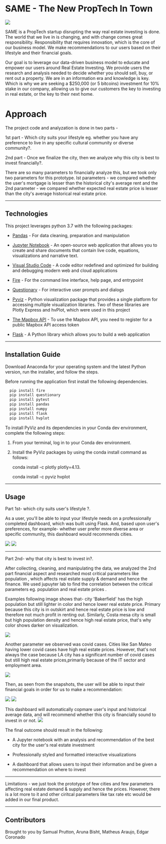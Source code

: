 # SAME - The New PropTech In Town

![](Images/logo.png)

SAME is a PropTech startup disrupting the way real estate investing is done. The world that we live in is changing, and with change comes great responsibility. Responsibility that requires innovation, which is the core of our business model. We make recommendations to our users based on their lifestyle and their financial goals. 

Our goal is to leverage our data-driven business model to educate and empower our users around Real Estate Investing. We provide users the research and analysis needed to decide whether you should sell, buy, or rent out a property. We are in an information era and knowledge is key. Which is why we are seeking a $250,000 (or 5 bitcoins) investment for 10% stake in our company, allowing us to give our  customers the key to investing in real estate, or the key to their next home. 

# Approach

The project code and analyzation is done in two parts -

1st part - Which city suits your lifestyle eg. whether you have any preference to live in any specific cultural community or diverse community?.

2nd part - Once we finalize the city, then we analyze why this city is best to invest financially?. 

There are so many parameters to financially analyze this, but we took only two parameters for this prototype. 
Ist parameters - we compared whether the user's mortgage is lesser than the historical city's average rent and 
the 2nd parameter - we compared whether expected real estate price is lesser than the city's average historical real estate price.

---

## Technologies

This project leverages python 3.7 with the following packages:

* [Pandas](https://pandas.pydata.org/) - For data cleaning, preparation and manipulation

* [Jupyter Notebook](https://jupyter.org/) - An open-source web application that allows you to create and share documents that contain live code, equations, visualizations and narrative text.

* [Visual Studio Code](https://code.visualstudio.com/) - A code editor redefined and optimized for building and debugging modern web and cloud applications

* [Fire](https://github.com/google/python-fire) - For the command line interface, help page, and entrypoint

* [Questionary](https://github.com/tmbo/questionary) - For interactive user prompts and dialogs

* [Pyviz](https://pyviz.org/) - Python visualization package that provides a single platform for accessing multiple visualization libraries. Two of these libraries are Plotly Express and hvPlot, which were used in this project

* [The Mapbox API](https://account.mapbox.com/auth/signup/) - To use the Mapbox API, you need to register for a public Mapbox API access token

* [Flask](https://flask.palletsprojects.com/en/1.1.x/) - A Python library which allows you to build a web application


---

## Installation Guide

Download Anaconda for your operating system and the latest Python version, run the installer, and follow the steps.

Before running the application first install the following dependencies.

```python
  pip install fire
  pip install questionary
  pip install pytest
  pip install pandas
  pip install numpy
  pip install flask
  pip install hvplot
```

To install PyViz and its dependencies in your Conda dev environment, complete the following steps:

1. From your terminal, log in to your Conda dev environment.

2. Install the PyViz packages by using the conda install command as follows:
    
	conda install -c plotly plotly=4.13.
    
    conda install -c pyviz hvplot
-----------------------------------------------------------------------------------------------------------------------------------------------------

## Usage

Part 1st- which city suits user's lifestyle ?.

As a user, you'll be able to input your lifestyle needs on a professionally completed dashboard, which was built using Flask. And, based upon user's preferences, for example- whether user prefer more diverse area or specific community, this dashboard would recommends cities.

![](Images/lifestyle_dash_1.png)
![](Images/lifestyle_dash_2.png)

-----------------------------------------------------------------------------------------------------------------------------------------------------
Part 2nd- why that city is best to invest in?.

After collecting, cleaning, and manipulating the data, we analyzed the 2nd part financial aspect and researched most critical parameters like population , which affects real estate supply & demand and hence the finance. We used jupuyter lab to find the correlation between the critical parameters eg. population and real estate prices . 

Examples following image shows that- city 'Bakerfield' has the high population but still lighter in color and hence lower real estate price. Primary because this city is in outskirt and hence real estate price is low and therefore not much profit in renting out. Similarly, Costa mesa city is small but high population density and hence high real estate price, that's why color shows darker on visualization.

![](Images/viz_1.png)

Another parameter we observed was covid cases. Cities like San Mateo having lower covid cases have high real estate prices. However, that's not always the case because LA city has a significant number of covid cases but still high real estate prices,primarily because of the IT sector and employment area.

![](Images/viz_2.png)

Then, as seen from the snapshots, the user will be able to input their financial goals in order for us to make a recommendation:

![](Images/financial_dash_1.png)
![](Images/financial_dash_2.png)

This dashboard will automatically copmare user's input and historical average data, and will recommend whether this city is financially sound to invest in or not.
![](Images/result.PNG)

The final outcome should result in the following:

- A Jupyter notebook with an analysis and recommendation of the best city for the user's real estate investment

- Professionally styled and formatted interactive visualizations

- A dashboard that allows users to input their information and be given a recommendation on where to invest

-----------------------------------------------------------------------------------------------------------------------------------------------------
Limitations - we just took the prototype of few cities and few parameters affecting real estate demand & supply and hence the prices. However, there is a lot more to it and other ciritcal parameters like tax rate etc would be added in our final product.

-----------------------------------------------------------------------------------------------------------------------------------------------------


## Contributors

Brought to you by Samual Prutton, Aruna Bisht, Matheus Araujo, Edgar Coronado

